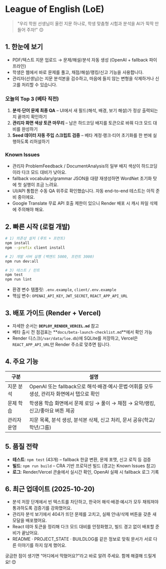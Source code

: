 # League of English (LoE)

> "우리 학원 선생님이 올린 지문 하나로, 학생 맞춤형 시험과 분석을 AI가 뚝딱 만들어 주자!" 😊

## 1. 한눈에 보기
- PDF/텍스트 지문 업로드 → 문제/해설/분석 자동 생성 (OpenAI + fallback 파이프라인)
- 학생은 웹에서 바로 문제를 풀고, 채점/해설/랭킹/신고 기능을 사용합니다.
- 관리자(선생님)는 지문 분석본을 검수하고, 마음에 들지 않는 변형을 삭제하거나 신고를 처리할 수 있습니다.

### 오늘의 Top 3 (베타 직전)
1. **분석·단어 문제 최종 QA** – UI에서 새 필드(해석, 배경, 보기 해설)가 정상 출력되는지 끝까지 확인하기
2. **관리자 화면 색상 토큰 마무리** – 남은 하드코딩 배지를 토큰으로 바꿔 다크 모드 대비를 완성하기
3. **Seed 데이터 자동 주입 스크립트 검증** – 베타 계정·랭크·티어 초기화를 한 번에 실행하도록 리허설하기

### Known Issues
- 관리자 ProblemFeedback / DocumentAnalysis의 일부 배지 색상이 하드코딩이라 다크 모드 대비가 낮아요.
- fallback vocabulary/grammar JSON을 대량 재생성하면 WordNet 초기화 탓에 첫 실행이 조금 느려요.
- UI/API 통합은 수동 QA 위주로 확인했습니다. 자동 end-to-end 테스트는 아직 준비 중이에요.
- Google Translate 무료 API 호출 제한이 있으니 Render 배포 시 캐시 파일 삭제에 주의해야 해요.

## 2. 빠른 시작 (로컬 개발)
```bash
# 1) 의존성 설치 (루트 + 프런트)
npm install
npm --prefix client install

# 2) 개발 서버 실행 (백엔드 5000, 프런트 3000)
npm run dev:all

# 3) 테스트 / 린트
npm test
npm run lint
```
- 환경 변수 템플릿: `.env.example`, `client/.env.example`
- 핵심 변수: `OPENAI_API_KEY`, `JWT_SECRET`, `REACT_APP_API_URL`

## 3. 배포 가이드 (Render + Vercel)
- 자세한 순서는 **`DEPLOY_RENDER_VERCEL.md`** 참고
- 베타 출시 전 점검표는 **`docs/beta-launch-checklist.md`**에서 확인 가능
- Render 디스크(`/var/data/loe.db`)에 SQLite를 저장하고, Vercel은 `REACT_APP_API_URL`만 Render 주소로 맞추면 됩니다.

## 4. 주요 기능
| 구분 | 설명 |
|------|------|
| 지문 분석 | OpenAI 또는 fallback으로 해석·배경·예시·문법·어휘를 모두 생성, 관리자 화면에서 탭으로 확인 |
| 문제 학습 | 학생용 학습 화면에서 문제 로딩 → 풀이 → 채점 → 요약/랭킹, 신고/좋아요 버튼 제공 |
| 관리자 운영 | 지문 목록, 분석 생성, 분석본 삭제, 신고 처리, 문서 공유(학교/학년/그룹) |

## 5. 품질 전략
- **테스트**: `npm test` (43개) – fallback 한글 변환, 문제 포맷, 신고 로직 등 검증
- **빌드**: `npm run build` – CRA 기반 프로덕션 빌드 (경고는 Known Issues 참고)
- **로그**: Render/Vercel 콘솔에서 실시간 확인, OpenAI 실패 시 fallback 로그 기록

## 6. 최근 업데이트 (2025-10-20)
- 분석 저장 단계에서 빈 텍스트를 차단하고, 한국어 해석·배경·예시가 모두 채워져야 통과하도록 검증기를 강화했어요.
- 관리자 분석 보기에서 404가 뜨던 문제를 고치고, 실패 안내/삭제 버튼을 갖춘 새 모달을 배포했어요.
- React 테마 토큰을 정리해 다크 모드 대비를 안정화했고, 빌드 경고 없이 배포할 준비가 끝났어요.
- README · PROJECT_STATE · BUILDLOG를 같은 정보로 맞춰 문서가 서로 다른 이야기를 하지 않게 했어요.

궁금한 점이 생기면 “어디에서 막혔어요?”라고 바로 알려 주세요. 함께 해결해 드릴게요! 😊
